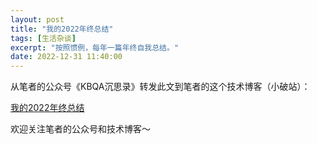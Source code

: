 ```yaml
---
layout: post
title: "我的2022年终总结"
tags: [生活杂谈]
excerpt: "按照惯例，每年一篇年终自我总结。"
date: 2022-12-31 11:40:00
---
```


从笔者的公众号《KBQA沉思录》转发此文到笔者的这个技术博客（小破站）：

[我的2022年终总结](https://mp.weixin.qq.com/s?__biz=MzU2MTY2ODEzNA==&amp;mid=2247484533&amp;idx=1&amp;sn=25c6db4bcfd0235925b12e5176ddd40f&amp;chksm=fc740d3ccb03842ad7644062860eeb7858656cfcfb955403f759a39ca7c5053e45069acac6e9&token=987892279&lang=zh_CN#rd)


欢迎关注笔者的公众号和技术博客～


